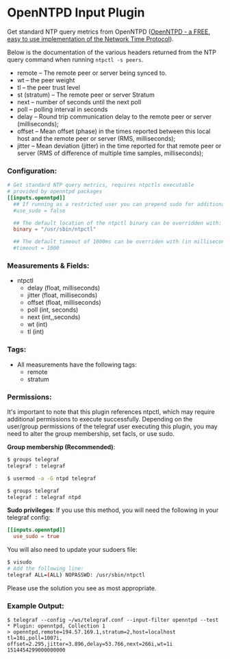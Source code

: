# OpenNTPD Input Plugin

Get standard NTP query metrics from OpenNTPD ([OpenNTPD - a FREE, easy to use
implementation of the Network Time Protocol](http://www.openntpd.org/)).

Below is the documentation of the various headers returned from the NTP query
command when running `ntpctl -s peers`.

- remote – The remote peer or server being synced to.
- wt – the peer weight
- tl – the peer trust level
- st (stratum) – The remote peer or server Stratum
- next – number of seconds until the next poll
- poll – polling interval in seconds
- delay – Round trip communication delay to the remote peer
or server (milliseconds);
- offset – Mean offset (phase) in the times reported between this local host and
the remote peer or server (RMS, milliseconds);
- jitter – Mean deviation (jitter) in the time reported for that remote peer or
server (RMS of difference of multiple time samples, milliseconds);

### Configuration:

```toml
# Get standard NTP query metrics, requires ntpctls executable
# provided by openntpd packages
[[inputs.openntpd]]
  ## If running as a restricted user you can prepend sudo for additional access:
  #use_sudo = false

  ## The default location of the ntpctl binary can be overridden with:
  binary = "/usr/sbin/ntpctl"

  ## The default timeout of 1000ms can be overriden with (in milliseconds):
  #timeout = 1000
```

### Measurements & Fields:

- ntpctl
  - delay (float, milliseconds)
  - jitter (float, milliseconds)
  - offset (float, milliseconds)
  - poll (int, seconds)
  - next (int,,seconds)
  - wt (int)
  - tl (int)

### Tags:

- All measurements have the following tags:
  - remote
  - stratum

### Permissions:

It's important to note that this plugin references ntpctl, which may require
additional permissions to execute successfully.
Depending on the user/group permissions of the telegraf user executing this
plugin, you may need to alter the group membership, set facls, or use sudo.

**Group membership (Recommended)**:
```bash
$ groups telegraf
telegraf : telegraf

$ usermod -a -G ntpd telegraf

$ groups telegraf
telegraf : telegraf ntpd
```

**Sudo privileges**:
If you use this method, you will need the following in your telegraf config:
```toml
[[inputs.openntpd]]
  use_sudo = true
```

You will also need to update your sudoers file:
```bash
$ visudo
# Add the following line:
telegraf ALL=(ALL) NOPASSWD: /usr/sbin/ntpctl
```

Please use the solution you see as most appropriate.

### Example Output:

```
$ telegraf --config ~/ws/telegraf.conf --input-filter openntpd --test
* Plugin: openntpd, Collection 1
> openntpd,remote=194.57.169.1,stratum=2,host=localhost tl=10i,poll=1007i,
offset=2.295,jitter=3.896,delay=53.766,next=266i,wt=1i 1514454299000000000
```
